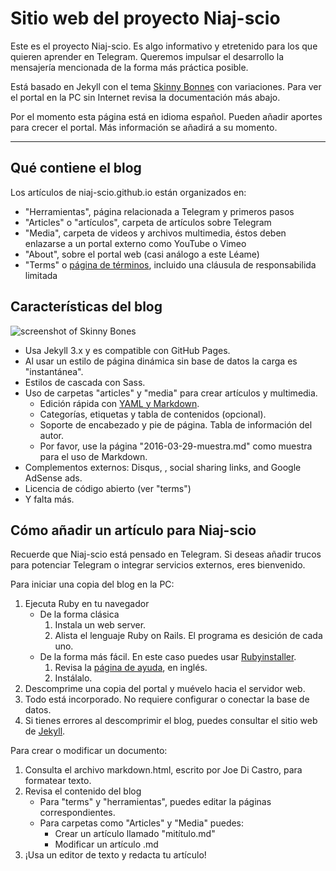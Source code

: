 # Sitio web del proyecto Niaj-scio

Este es el proyecto Niaj-scio. Es algo informativo y etretenido para los que quieren aprender en Telegram. Queremos impulsar el desarrollo la mensajería mencionada de la forma más práctica posible.

Está basado en Jekyll con el tema [Skinny Bonnes](https://github.com/Niaj-scio/skinny-bones-jekyll) con variaciones. Para ver el portal en la PC sin Internet revisa la documentación más abajo.

Por el momento esta página está en idioma español. Pueden añadir aportes para crecer el portal. Más información se añadirá a su momento.

---

## Qué contiene el blog
Los artículos de niaj-scio.github.io están organizados en:

* "Herramientas", página relacionada a Telegram y primeros pasos
* "Articles" o "artículos", carpeta de artículos sobre Telegram
* "Media", carpeta de videos y archivos multimedia, éstos deben enlazarse a un portal externo como YouTube o Vimeo
* "About", sobre el portal web (casi análogo a este Léame)
* "Terms" o [página de términos](http://niaj-scio.github.io/terms/), incluido una cláusula de responsabilida limitada

## Características del blog

![screenshot of Skinny Bones](http://mmistakes.github.io/skinny-bones-jekyll/images/skinny-bones-theme-feature.jpg)

* Usa Jekyll 3.x y es compatible con GitHub Pages.
* Al usar un estilo de página dinámica sin base de datos la carga es "instantánea".
* Estilos de cascada con Sass.
* Uso de carpetas "articles" y "media" para crear artículos y multimedia.
	* Edición rápida con [YAML y Markdown](http://push.cwcon.org/learn/yaml-and-markdown.html).
	* Categorías, etiquetas y tabla de contenidos (opcional).
	* Soporte de encabezado y pie de página. Tabla de información del autor.
	* Por favor, use la página "2016-03-29-muestra.md" como muestra para el uso de Markdown.
* Complementos externos: Disqus, , social sharing links, and Google AdSense ads.
* Licencia de código abierto (ver "terms")
* Y falta más.

## Cómo añadir un artículo para Niaj-scio

Recuerde que Niaj-scio está pensado en Telegram. Si deseas añadir trucos para potenciar Telegram o integrar servicios externos, eres bienvenido.

Para iniciar una copia del blog en la PC:

1. Ejecuta Ruby en tu navegador
	* De la forma clásica
		1. Instala un web server.
		2. Alista el lenguaje Ruby on Rails. El programa es desición de cada uno.
	* De la forma más fácil. En este caso puedes usar [Rubyinstaller](http://rubyinstaller.org/). 
		1. Revisa la [página de ayuda](https://github.com/oneclick/rubyinstaller/wiki/faq), en inglés.
		2. Instálalo.
2. Descomprime una copia del portal y muévelo hacia el servidor web.
3. Todo está incorporado. No requiere configurar o conectar la base de datos.
4. Si tienes errores al descomprimir el blog, puedes consultar el sitio web de [Jekyll](https://jekyllrb.com/).

Para crear o modificar un documento:

1. Consulta el archivo markdown.html, escrito por Joe Di Castro, para formatear texto.
2. Revisa el contenido del blog
	* Para "terms" y "herramientas", puedes editar la páginas correspondientes.
	* Para carpetas como "Articles" y "Media" puedes:
		* Crear un artículo llamado "mitítulo.md"
		* Modificar un artículo .md
3. ¡Usa un editor de texto y redacta tu artículo!